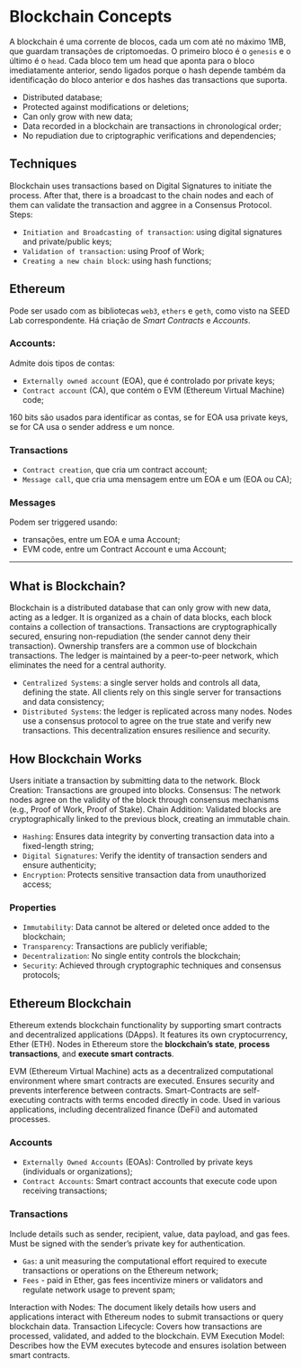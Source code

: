 # Blockchain Concepts

A blockchain é uma corrente de blocos, cada um com até no máximo 1MB, que guardam transações de criptomoedas. O primeiro bloco é o `genesis` e o último é o `head`. Cada bloco tem um head que aponta para o bloco imediatamente anterior, sendo ligados porque o hash depende também da identificação do bloco anterior e dos hashes das transactions que suporta.

- Distributed database;
- Protected against modifications or deletions;
- Can only grow with new data;
- Data recorded in a blockchain are transactions in chronological order;
- No repudiation due to criptographic verifications and dependencies;

## Techniques

Blockchain uses transactions based on Digital Signatures to initiate the process. After that, there is a broadcast to the chain nodes and each of them can validate the transaction and aggree in a Consensus Protocol. Steps:

- `Initiation and Broadcasting of transaction`: using digital signatures and private/public keys;
- `Validation of transaction`: using Proof of Work;
- `Creating a new chain block`: using hash functions;

## Ethereum

Pode ser usado com as bibliotecas `web3`, `ethers` e `geth`, como visto na SEED Lab correspondente. Há criação de *Smart Contracts* e *Accounts*.

### Accounts:

Admite dois tipos de contas:

- `Externally owned account` (EOA), que é controlado por private keys;
- `Contract account` (CA), que contém o EVM (Ethereum Virtual Machine) code;

160 bits são usados para identificar as contas, se for EOA usa private keys, se for CA usa o sender address e um nonce.

### Transactions

- `Contract creation`, que cria um contract account;
- `Message call`, que cria uma mensagem entre um EOA e um (EOA ou CA);

### Messages

Podem ser triggered usando:

- transações, entre um EOA e uma Account;
- EVM code, entre um Contract Account e uma Account;

--- 

## What is Blockchain?

Blockchain is a distributed database that can only grow with new data, acting as a ledger. It is organized as a chain of data blocks, each block contains a collection of transactions. Transactions are cryptographically secured, ensuring non-repudiation (the sender cannot deny their transaction). Ownership transfers are a common use of blockchain transactions. The ledger is maintained by a peer-to-peer network, which eliminates the need for a central authority.

- `Centralized Systems`: a single server holds and controls all data, defining the state. All clients rely on this single server for transactions and data consistency;
- `Distributed Systems`: the ledger is replicated across many nodes. Nodes use a consensus protocol to agree on the true state and verify new transactions. This decentralization ensures resilience and security.

## How Blockchain Works

Users initiate a transaction by submitting data to the network. Block Creation: Transactions are grouped into blocks. Consensus: The network nodes agree on the validity of the block through consensus mechanisms (e.g., Proof of Work, Proof of Stake). Chain Addition: Validated blocks are cryptographically linked to the previous block, creating an immutable chain.

- `Hashing`: Ensures data integrity by converting transaction data into a fixed-length string;
- `Digital Signatures`: Verify the identity of transaction senders and ensure authenticity;
- `Encryption`: Protects sensitive transaction data from unauthorized access;

### Properties

- `Immutability`: Data cannot be altered or deleted once added to the blockchain;
- `Transparency`: Transactions are publicly verifiable;
- `Decentralization`: No single entity controls the blockchain;
- `Security`: Achieved through cryptographic techniques and consensus protocols;

## Ethereum Blockchain

Ethereum extends blockchain functionality by supporting smart contracts and decentralized applications (DApps).
It features its own cryptocurrency, Ether (ETH). Nodes in Ethereum store the **blockchain’s state**, **process transactions**, and **execute smart contracts**.

EVM (Ethereum Virtual Machine) acts as a decentralized computational environment where smart contracts are executed. Ensures security and prevents interference between contracts.
Smart-Contracts are self-executing contracts with terms encoded directly in code. Used in various applications, including decentralized finance (DeFi) and automated processes.

### Accounts

- `Externally Owned Accounts` (EOAs): Controlled by private keys (individuals or organizations);
- `Contract Accounts`: Smart contract accounts that execute code upon receiving transactions;

### Transactions

Include details such as sender, recipient, value, data payload, and gas fees. Must be signed with the sender’s private key for authentication.

- `Gas`: a unit measuring the computational effort required to execute transactions or operations on the Ethereum network;
- `Fees` - paid in Ether, gas fees incentivize miners or validators and regulate network usage to prevent spam;

Interaction with Nodes: The document likely details how users and applications interact with Ethereum nodes to submit transactions or query blockchain data.
Transaction Lifecycle: Covers how transactions are processed, validated, and added to the blockchain.
EVM Execution Model: Describes how the EVM executes bytecode and ensures isolation between smart contracts.